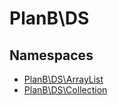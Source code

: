 
                                                                                                                                            
    
# PlanB\DS

## Namespaces
- [PlanB\DS\ArrayList](../PlanB/DS/ArrayList.md)
- [PlanB\DS\Collection](../PlanB/DS/Collection.md)








                                                                                                                                                                                                                                                                                                                                                                                                            
    
                                                                                                                                                                                                                                                                             
                